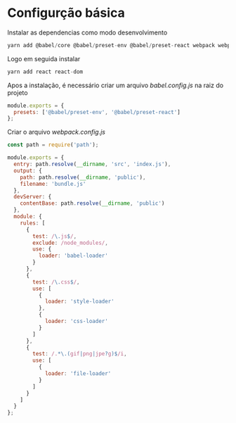 # Configurção básica

Instalar as dependencias como modo desenvolvimento

```js
yarn add @babel/core @babel/preset-env @babel/preset-react webpack webpack-cli babel-loader webpack-dev-server style-loader css-loader file-loader @babel/plugin-proposal-class-properties -D
```

Logo em seguida instalar

```js
yarn add react react-dom
```

Apos a instalação, é necessário criar um arquivo _babel.config.js_ na raiz do projeto

```js
module.exports = {
  presets: ['@babel/preset-env', '@babel/preset-react']
};
```

Criar o arquivo _webpack.config.js_

```js
const path = require('path');

module.exports = {
  entry: path.resolve(__dirname, 'src', 'index.js'),
  output: {
    path: path.resolve(__dirname, 'public'),
    filename: 'bundle.js'
  },
  devServer: {
    contentBase: path.resolve(__dirname, 'public')
  },
  module: {
    rules: [
      {
        test: /\.js$/,
        exclude: /node_modules/,
        use: {
          loader: 'babel-loader'
        }
      },
      {
        test: /\.css$/,
        use: [
          {
            loader: 'style-loader'
          },
          {
            loader: 'css-loader'
          }
        ]
      },
      {
        test: /.*\.(gif|png|jpe?g)$/i,
        use: [
          {
            loader: 'file-loader'
          }
        ]
      }
    ]
  }
};
```
